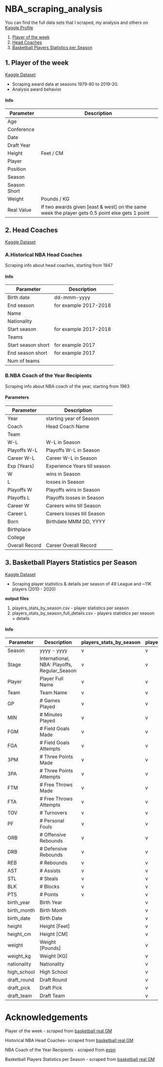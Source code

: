 # NBA_scraping_analysis
You can find the full data sets that I scraped, my analysis and others on [Kaggle Profile](https://www.kaggle.com/jacobbaruch)
1. [Player of the week](#1-player-of-the-week)
2. [Head Coaches](#2-head-coaches)
3. [Basketball Players Statistics per Season](#3-Basketball-Players-Statistics-per-Season)

## 1. Player of the week 
[Kaggle Dataset](https://www.kaggle.com/jacobbaruch/nba-player-of-the-week)
* Scraping award data at seasons 1979-80 to 2019-20.
* Analysis award behavior

#### Info

 | Parameter |	Description	|
 | --- | --- |
 | Age| |
 | Conference | |
 | Date | |
 | Draft Year | |
 | Height | Feet / CM |
 | Player | |
 | Position | |
 | Season | |
 | Season Short | |
 | Weight | Pounds / KG|
 | Real Value | If two awards given [east & west] on the same week the player gets 0.5 point else gets 1 point |

## 2. Head Coaches 
[Kaggle Dataset](https://www.kaggle.com/jacobbaruch/nba-head-coaches)
### A.Historical NBA Head Coaches
 Scraping info about head coaches, starting from 1947

 #### Info

  | Parameter |	Description	|
  | --- | --- |
  | Birth date| dd-mmm-yyyy|
  | End season | for example 2017-2018 |
  | Name | |
  | Nationality | |
  | Start season | for example 2017-2018|
  | Teams | |
  | Start season short | for example 2017|
  | End season short | for example 2017|
  | Num of teams | |
 
### B.NBA Coach of the Year Recipients
 Scraping info about NBA coach of the year, starting from 1963

 #### Parameters

  | Parameter |	Description	|
  | --- | --- |
  | Year |	starting year of Season	|
  | Coach |	Head Coach Name|
  | Team | |
  | W-L | W-L in Season |
  | Playoffs W-L | Playoffs W-L in Season |
  | Career W-L | Career W-L in Season |
  | Exp (Years) | Experience Years till season |
  | W | wins in Season |  
  | L | losses in Season |
  | Playoffs W | Playoffs wins in Season|
  | Playoffs L | Playoffs losses in Season |
  | Career W | Careers wins till Season|
  | Career L | Careers losses till Season|
  | Born | Birthdate MMM DD, YYYY|
  | Birthplace | |
  | College | |
  | Overall Record | Career Overall Record |
  
## 3. Basketball Players Statistics per Season
[Kaggle Dataset](https://www.kaggle.com/jacobbaruch/basketball-players-stats-per-season-49-leagues)
* Scraping player statistics & details per season of 49 League and ~11K players (2010 - 2020)

**output files** 
 1. players_stats_by_season.csv - player statistics per season
 2. players_stats_by_season_full_details.csv - players statistics per season + details 
 
 #### Info

  | Parameter |	Description	| players_stats_by_season | players_stats_by_season_full_details |
  | --- | --- | --- | --- |
  | Season | yyyy - yyyy | v | v |
  | Stage | International, NBA: Playoffs, Regular_Season | v | v |
  | Player | Player Full Name | v | v |
  | Team | Team Name | v | v |
  | GP | # Games Played | v | v |
  | MIN | # Minutes Played | v | v |
  | FGM | # Field Goals Made | v | v |
  | FGA | # Field Goals Attempts | v | v |
  | 3PM | # Three Points Made | v | v |
  | 3PA | # Three Points Attempts | v | v |
  | FTM | # Free Throws Made | v | v |
  | FTA | # Free Throws Attempts | v | v |
  | TOV | # Turnovers | v | v |
  | PF | # Personal Fouls | v | v |
  | ORB | # Offensive Rebounds | v | v |
  | DRB | # Defensive Rebounds | v | v |
  | REB | # Rebounds | v | v |
  | AST | # Assists | v | v |
  | STL | # Steals | v | v |
  | BLK | # Blocks | v | v |
  | PTS | # Points | v | v |
  | birth_year | Birth Year |  | v |
  | birth_month | Birth Month |  | v |
  | birth_date | Birth Date |  | v |
  | height | Height [Feet] |  | v |
  | height_cm | Height [CM] |  | v |
  | weight | Weight [Pounds] |  | v |
  | weight_kg | Weight [KG] |  | v |
  | nationality | Nationality |  | v |
  | high_school | High School |  | v |
  | draft_round | Draft Round | | v |
  | draft_pick | Draft Pick | | v |
  | draft_team | Draft Team | | v |
  

  
# Acknowledgements

Player of the week - scraped from [basketball real GM](https://basketball.realgm.com/)

Historical NBA Head Coaches- scraped from [basketball real GM](https://basketball.realgm.com/nba/staff-members/20/Head-Coach/Historical)

NBA Coach of the Year Recipients - scraped from [espn](http://www.espn.com/nba/history/awards/_/id/34)

Basketball Players Statistics per Season - scraped from [basketball real GM](https://basketball.realgm.com/)
